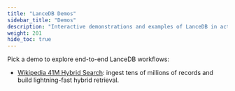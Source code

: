 ```yaml
---
title: "LanceDB Demos"
sidebar_title: "Demos"
description: "Interactive demonstrations and examples of LanceDB in action"
weight: 201
hide_toc: true
---
```


Pick a demo to explore end-to-end LanceDB workflows:

- [Wikipedia 41M Hybrid Search](./wikipedia-41m-hybrid-search/): ingest tens of millions of records and build lightning-fast hybrid retrieval.
